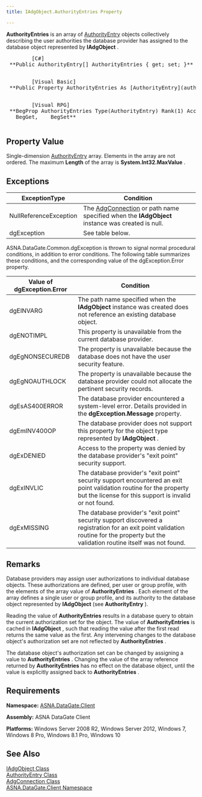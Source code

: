 ```yaml
---
title: IAdgObject.AuthorityEntries Property

---
```


**AuthorityEntries** is an array of [ AuthorityEntry](authority-entry-class.html) objects collectively describing the user authorities the database provider has assigned to the database object represented by **IAdgObject** . 
<pre>        <span class="lang">[C#]</span>
 **Public AuthorityEntry[] AuthorityEntries { get; set; }** 
      </pre>
<pre>        <span class="lang">[Visual Basic] </span>
 **Public Property AuthorityEntries As [AuthorityEntry](authority-entry-class.html)()** 
      </pre>
<pre class="prettyprint">
        <span class="lang">[Visual RPG]</span>
 **BegProp AuthorityEntries Type(AuthorityEntry) Rank(1) Access(*Public) 
   BegGet,    BegSet** 
      </pre>

## Property Value

Single-dimension [AuthorityEntry](authority-entry-class.html) array. Elements in the array are not ordered. The maximum **Length** of the array is **System.Int32.MaxValue** .
## Exceptions



| ExceptionType | Condition |
| ---- | ---- |
| NullReferenceException | The [AdgConnection](adg-connection-class.html) or path name specified when the **IAdgObject** instance was created is null. |
| dgException | See table below. |



ASNA.DataGate.Common.dgException is thrown to signal normal procedural conditions, in addition to error conditions. The following table summarizes these conditions, and the corresponding value of the <span>dgException.Error</span> property.
<br />



| Value of dgException.Error | Condition |
| ---- | ---- |
| dgEINVARG | The path name specified when the **IAdgObject** instance was created does not reference an existing database object. |
| dgENOTIMPL | This property is unavailable from the current database provider. |
| dgEgNONSECUREDB | The property is unavailable because the database does not have the user security feature. |
| dgEgNOAUTHLOCK | The property is unavailable because the database provider could not allocate the pertinent security records. |
| dgEsAS400ERROR | The database provider encountered a system-level error. Details provided in the **dgException.Message** property. |
| dgEmINV400OP | The database provider does not support this property for the object type represented by **IAdgObject** . |
| dgExDENIED | Access to the property was denied by the database provider's "exit point" security support. |
| dgExINVLIC | The database provider's "exit point" security support encountered an exit point validation routine for the property but the license for this support is invalid or not found. |
| dgExMISSING | The database provider's "exit point" security support discovered a registration for an exit point validation routine for the property but the validation routine itself was not found. |



## Remarks

Database providers may assign user authorizations to individual database objects. These authorizations are defined, per user or group profile, with the elements of the array value of **AuthorityEntries** . Each element of the array defines a single user or group profile, and its authority to the database object represented by **IAdgObject** (see **AuthorityEntry** ).

Reading the value of **AuthorityEntries** results in a database query to obtain the current authorization set for the object. The value of **AuthorityEntries** is cached in **IAdgObject** , such that reading the value after the first read returns the same value as the first. Any intervening changes to the database object's authorization set are not reflected by **AuthorityEntries** .

The database object's authorization set can be changed by assigning a value to **AuthorityEntries** . Changing the value of the array reference returned by **AuthorityEntries** has no effect on the database object, until the value is explicitly assigned back to **AuthorityEntries** .
## Requirements

**Namespace:** [ASNA.DataGate.Client](datagate-client-namespace.html) 

**Assembly:** ASNA DataGate Client

**Platforms:** Windows Server 2008 R2, Windows Server 2012, Windows 7, Windows 8 Pro, Windows 8.1 Pro, Windows 10
## See Also


[IAdgObject Class](iadg-object-class.html)
      <br />
[AuthorityEntry Class](authority-entry-class.html)
      <br />
[AdgConnection Class](adg-connection-class.html)
      <br />
[ASNA.DataGate.Client Namespace](datagate-client-namespace.html)

